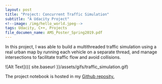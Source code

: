 ```yaml
---
layout: post
title: "Project: Concurrent Traffic Simulation"
subtitle: "A Udacity Project"
<!--image: /img/hello_world.jpeg-->
tags: Udacity, C++, Projects
file_documen_name: AMS_Poster_Spring2019.pdf
---
```


In this project, I was able to build a multithreaded traffic simulation using a real urban map by running each vehicle on a separate thread, and manage intersections to facilitate traffic flow and avoid collisions.

![Alt Text]({{ site.baseurl }}/assets/gifs/traffic_simulation.gif)

<!--<object data="{{ site.baseurl }}/assets/gifs/traffic_simulation.gif" width="900" height="750" type='application/pdf'/></object>-->

The project notebook is hosted in my [Github reposity.](https://github.com/sconde/CppND-Program-a-Concurrent-Traffic-Simulation)
